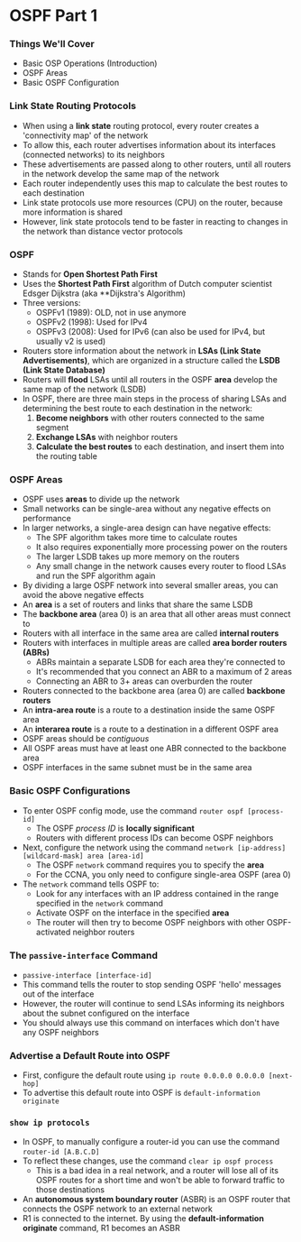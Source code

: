 # OSPF Part 1
### Things We'll Cover
- Basic OSP Operations (Introduction)
- OSPF Areas
- Basic OSPF Configuration
### Link State Routing Protocols
- When using a **link state** routing protocol, every router creates a 'connectivity map' of the network
- To allow this, each router advertises information about its interfaces (connected networks) to its neighbors
- These advertisements are passed along to other routers, until all routers in the network develop the same map of the network
- Each router independently uses this map to calculate the best routes to each destination
- Link state protocols use more resources (CPU) on the router, because more information is shared
- However, link state protocols tend to be faster in reacting to changes in the network than distance vector protocols
### OSPF
- Stands for **Open Shortest Path First**
- Uses the **Shortest Path First** algorithm of Dutch computer scientist Edsger Dijkstra (aka **Dijkstra's Algorithm)
- Three versions:
	- OSPFv1 (1989): OLD, not in use anymore
	- OSPFv2 (1998): Used for IPv4
	- OSPFv3 (2008): Used for IPv6 (can also be used for IPv4, but usually v2 is used)
- Routers store information about the network in **LSAs (Link State Advertisements)**, which are organized in a structure called the **LSDB (Link State Database)**
- Routers will **flood** LSAs until all routers in the OSPF **area** develop the same map of the network (LSDB)
- In OSPF, there are three main steps in the process of sharing LSAs and determining the best route to each destination in the network:
	1. **Become neighbors** with other routers connected to the same segment
	2. **Exchange LSAs** with neighbor routers
	3. **Calculate the best routes** to each destination, and insert them into the routing table
### OSPF Areas
- OSPF uses **areas** to divide up the network
- Small networks can be single-area without any negative effects on performance
- In larger networks, a single-area design can have negative effects:
	- The SPF algorithm takes more time to calculate routes
	- It also requires exponentially more processing power on the routers
	- The larger LSDB takes up more memory on  the routers
	- Any small change in the network causes every router to flood LSAs and run the SPF algorithm again
- By dividing a large OSPF network into several smaller areas, you can avoid the above negative effects
- An **area** is a set of routers and links that share the same LSDB
- The **backbone area** (area 0) is an area that all other areas must connect to
- Routers with all interface in the same area are called **internal routers**
- Routers with interfaces in multiple areas are called **area border routers (ABRs)**
	- ABRs maintain a separate LSDB for each area they're connected to
	- It's recommended that you connect an ABR to a maximum of 2 areas
	- Connecting an ABR to 3+ areas can overburden the router
- Routers connected to the backbone area (area 0) are called **backbone routers**
- An **intra-area route** is a route to a destination inside the same OSPF area
- An **interarea route** is a route to a destination in a different OSPF area
- OSPF areas should be *contiguous*
- All OSPF areas must have at least one ABR connected to the backbone area
- OSPF interfaces in the same subnet must be in the same area
### Basic OSPF Configurations
- To enter OSPF config mode, use the command `router ospf [process-id]`
	- The OSPF *process ID* is **locally significant**
	- Routers with different process IDs can become OSPF neighbors
- Next, configure the network using the command `network [ip-address] [wildcard-mask] area [area-id]`
	- The OSPF `network` command requires you to specify the **area**
	- For the CCNA, you only need to configure single-area OSPF (area 0)
- The `network` command tells OSPF to:
	- Look for any interfaces with an IP address contained in the range specified in the `network` command
	- Activate OSPF on the interface in the specified **area**
	- The router will then try to become OSPF neighbors with other OSPF-activated neighbor routers
### The `passive-interface` Command
- `passive-interface [interface-id]`
- This command tells the router to stop sending OSPF 'hello' messages out of the interface
- However, the router will continue to send LSAs informing its neighbors about the subnet configured on the interface
- You should always use this command on interfaces which don't have any OSPF neighbors
### Advertise a Default Route into OSPF
- First, configure the default route using `ip route 0.0.0.0 0.0.0.0 [next-hop]`
- To advertise this default route into OSPF is `default-information originate`
### `show ip protocols`
- In OSPF, to manually configure a router-id you can use the command `router-id [A.B.C.D]`
- To reflect these changes, use the command `clear ip ospf process`
	- This is a bad idea in a real network, and a router will lose all of its OSPF routes for a short time and won't be able to forward traffic to those destinations
- An **autonomous system boundary router** (ASBR) is an OSPF router that connects the OSPF network to an external network
- R1 is connected to the internet. By using the **default-information originate** command, R1 becomes an ASBR